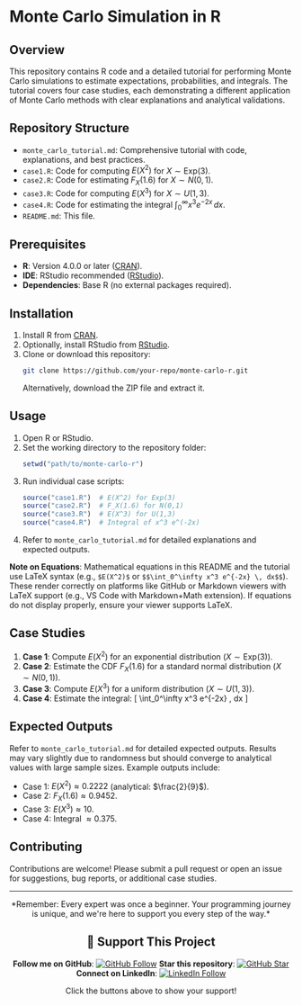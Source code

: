 # Monte Carlo Simulation in R

## Overview
This repository contains R code and a detailed tutorial for performing Monte Carlo simulations to estimate expectations, probabilities, and integrals. The tutorial covers four case studies, each demonstrating a different application of Monte Carlo methods with clear explanations and analytical validations.

## Repository Structure
- `monte_carlo_tutorial.md`: Comprehensive tutorial with code, explanations, and best practices.
- `case1.R`: Code for computing $E(X^2)$ for $X \sim \text{Exp}(3)$.
- `case2.R`: Code for estimating $F_X(1.6)$ for $X \sim N(0,1)$.
- `case3.R`: Code for computing $E(X^3)$ for $X \sim U(1,3)$.
- `case4.R`: Code for estimating the integral $\int_0^\infty x^3 e^{-2x} \, dx$.
- `README.md`: This file.

## Prerequisites
- **R**: Version 4.0.0 or later ([CRAN](https://cran.r-project.org/)).
- **IDE**: RStudio recommended ([RStudio](https://www.rstudio.com/)).
- **Dependencies**: Base R (no external packages required).

## Installation
1. Install R from [CRAN](https://cran.r-project.org/).
2. Optionally, install RStudio from [RStudio](https://www.rstudio.com/).
3. Clone or download this repository:
   ```bash
   git clone https://github.com/your-repo/monte-carlo-r.git
   ```
   Alternatively, download the ZIP file and extract it.

## Usage
1. Open R or RStudio.
2. Set the working directory to the repository folder:
   ```R
   setwd("path/to/monte-carlo-r")
   ```
3. Run individual case scripts:
   ```R
   source("case1.R")  # E(X^2) for Exp(3)
   source("case2.R")  # F_X(1.6) for N(0,1)
   source("case3.R")  # E(X^3) for U(1,3)
   source("case4.R")  # Integral of x^3 e^(-2x)
   ```
4. Refer to `monte_carlo_tutorial.md` for detailed explanations and expected outputs.

**Note on Equations**: Mathematical equations in this README and the tutorial use LaTeX syntax (e.g., `$E(X^2)$` or `$$\int_0^\infty x^3 e^{-2x} \, dx$$`). These render correctly on platforms like GitHub or Markdown viewers with LaTeX support (e.g., VS Code with Markdown+Math extension). If equations do not display properly, ensure your viewer supports LaTeX.

## Case Studies
1. **Case 1**: Compute $E(X^2)$ for an exponential distribution ($X \sim \text{Exp}(3)$).
2. **Case 2**: Estimate the CDF $F_X(1.6)$ for a standard normal distribution ($X \sim N(0,1)$).
3. **Case 3**: Compute $E(X^3)$ for a uniform distribution ($X \sim U(1,3)$).
4. **Case 4**: Estimate the integral:
   \[
   \int_0^\infty x^3 e^{-2x} \, dx
   \]

## Expected Outputs
Refer to `monte_carlo_tutorial.md` for detailed expected outputs. Results may vary slightly due to randomness but should converge to analytical values with large sample sizes. Example outputs include:
- Case 1: $E(X^2) \approx 0.2222$ (analytical: $\frac{2}{9}$).
- Case 2: $F_X(1.6) \approx 0.9452$.
- Case 3: $E(X^3) \approx 10$.
- Case 4: Integral $\approx 0.375$.

## Contributing
Contributions are welcome! Please submit a pull request or open an issue for suggestions, bug reports, or additional case studies.

---

<div align="center">
*Remember: Every expert was once a beginner. Your programming journey is unique, and we're here to support you every step of the way.*

## 🌟 Support This Project
**Follow me on GitHub**: [![GitHub Follow](https://img.shields.io/github/followers/Harrypatria?style=social)](https://github.com/Harrypatria?tab=followers)
**Star this repository**: [![GitHub Star](https://img.shields.io/github/stars/Harrypatria/Basic-to-Advanced-Tutorial-of-Network-Analytics-with-NetworkX?style=social)](https://github.com/Harrypatria/Basic-to-Advanced-Tutorial-of-Network-Analytics-with-NetworkX/stargazers)
**Connect on LinkedIn**: [![LinkedIn Follow](https://img.shields.io/badge/LinkedIn-0077B5?style=for-the-badge&logo=linkedin&logoColor=white)](https://www.linkedin.com/in/harry-patria/)

Click the buttons above to show your support!

</div>
